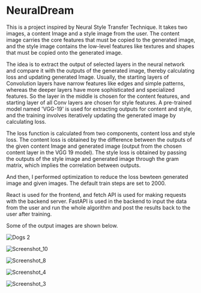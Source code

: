 # NeuralDream

This is a project inspired by Neural Style Transfer Technique. It takes two images, a content Image and a style image from the user. The content image carries the core features that must be copied to the generated image, and the style image contains the low-level features like textures and shapes that must be copied onto the generated image. 

The idea is to extract the output of selected layers in the neural network and compare it with the outputs of the generated image, thereby calculating loss and updating generated Image.
Usually, the starting layers of Convolution layers have narrow features like edges and simple patterns, whereas the deeper layers have more sophisticated and specialized features. So the layer in the middle is chosen for the content features, and starting layer of all Conv layers are chosen for style features.
A pre-trained model named 'VGG-19' is used for extracting outputs for content and style, and the training involves iteratively updating the generated image by calculating loss.

The loss function is calculated from two components, content loss and style loss. The content loss is obtained by the difference between the outputs of the given content Image and generated image (output from the chosen content layer in the VGG 19 model). 
The style loss is obtained by passing the outputs of the style image and generated image through the gram matrix, which implies the correlation between outputs.

And then, I performed optimization to reduce the loss bewteen generated image and given images. The default train steps are set to 2000.

React is used for the frontend, and fetch API is used for making requests with the backend server. FastAPI is used in the backend to input the data from the user and run the whole algorithm and post the results back to the user after training.

Some of the output images are shown below.

![Dogs 2](https://user-images.githubusercontent.com/93503629/205932993-eecb8ce5-d4aa-4ed9-9c96-cb7db7662930.png)

![Screenshot_10](https://user-images.githubusercontent.com/93503629/205933072-28c0719a-c61c-4419-bbbc-634389feb63a.jpg)

![Screenshot_8](https://user-images.githubusercontent.com/93503629/205933262-9534efe5-e686-4284-8e76-5cbd55a224ad.jpg)

![Screenshot_4](https://user-images.githubusercontent.com/93503629/205933122-a566bc68-ab98-4ecb-970c-328a8943c5fe.jpg)

![Screenshot_3](https://user-images.githubusercontent.com/93503629/205933144-b82c71c8-adba-4bfa-9c6f-e598b0bccae9.jpg)
